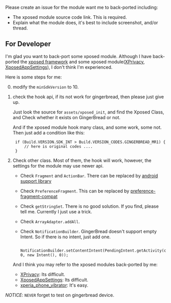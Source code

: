 Please create an issue for the module want me to back-ported including:

- The xposed module source code link. This is required.
- Explain what the module does, it's best to include screenshot, and/or thread.


## For Developer

I'm glad you want to back-port some xposed module. Although I have back-ported the [xposed framework](https://github.com/liudongmiao/XposedInstaller) and some xposed module([XPrivacy](http://github.com/liudongmiao/XPrivacy), [XposedAppSettings](https://github.com/liudongmiao/XposedAppSettings)), I don't think I'm experienced.

Here is some steps for me:

0. modify the `minSdkVersion` to 10.

1. check the hook api, if its not work for gingerbread, then please just give up.

   Just look the source for `assets/xposed_init`, and find the Xposed Class, and Check whether it exists on GingerBread or not.

   And if the xposed module hook many class, and some work, some not. Then just add a condition like this:

        if (Build.VERSION.SDK_INT > Build.VERSION_CODES.GINGERBREAD_MR1) {
            // here is original codes ....
        }

2. Check other class. Most of them, the hook will work, however, the settings for the module may use newer api.

   - Check `Fragment` and `ActionBar`. There can be replaced by [android support library](http://developer.android.com/tools/support-library/index.html)

   - Check `PreferenceFragment`. This can be replaced by [preference-fragment-compat](https://github.com/liudongmiao/preference-fragment-compat)

   - Check `getStringSet`. There is no good solution. If you find, please tell me. Currently I just use a trick.

   - Check `ArrayAdapter.addAll`.

   - Check `NotificationBuilder`. GingerBread doesn't support empty Intent. So if there is no intent, just add one.

            NotificationBuilder.setContentIntent(PendingIntent.getActivity(context, 0, new Intent(), 0));

   And I think you may refer to the xposed modules back-ported by me:

   - [XPrivacy](http://github.com/liudongmiao/XPrivacy/compare/upstream...master#files_bucket): Its difficult.
   - [XposedAppSettings](http://github.com/liudongmiao/XposedAppSettings/compare/upstream...master#files_bucket): Its difficult.
   - [xperia_phone_vibrator](https://github.com/liudongmiao/xperia_phone_vibrator/compare/itandy:master...master): It's easy.

*NOTICE*:  `NEVER` forget to test on gingerbread device.

